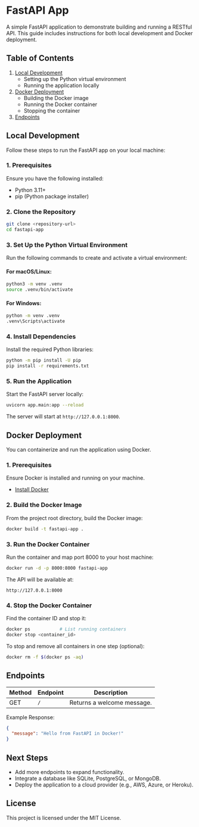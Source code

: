 # FastAPI App

A simple FastAPI application to demonstrate building and running a RESTful API. This guide includes instructions for both local development and Docker deployment.


## Table of Contents

1. [Local Development](#local-development)
   - Setting up the Python virtual environment
   - Running the application locally
2. [Docker Deployment](#docker-deployment)
   - Building the Docker image
   - Running the Docker container
   - Stopping the container
3. [Endpoints](#endpoints)


## Local Development

Follow these steps to run the FastAPI app on your local machine:

### 1. Prerequisites

Ensure you have the following installed:
- Python 3.11+
- pip (Python package installer)

### 2. Clone the Repository

```bash
git clone <repository-url>
cd fastapi-app
```

### 3. Set Up the Python Virtual Environment

Run the following commands to create and activate a virtual environment:

#### For macOS/Linux:

```bash
python3 -m venv .venv
source .venv/bin/activate
```

#### For Windows:

```bash
python -m venv .venv
.venv\Scripts\activate
```

### 4. Install Dependencies

Install the required Python libraries:
```bash
python -m pip install -U pip
pip install -r requirements.txt
```

### 5. Run the Application

Start the FastAPI server locally:
```bash
uvicorn app.main:app --reload
```

The server will start at `http://127.0.0.1:8000`.

## Docker Deployment

You can containerize and run the application using Docker.

### 1. Prerequisites

Ensure Docker is installed and running on your machine.

- [Install Docker](https://docs.docker.com/get-docker/)


### 2. Build the Docker Image

From the project root directory, build the Docker image:

```bash
docker build -t fastapi-app .
```

### 3. Run the Docker Container

Run the container and map port 8000 to your host machine:

```bash
docker run -d -p 8000:8000 fastapi-app
```

The API will be available at:
```
http://127.0.0.1:8000
```

### 4. Stop the Docker Container

Find the container ID and stop it:

```bash
docker ps           # List running containers
docker stop <container_id>
```

To stop and remove all containers in one step (optional):
```bash
docker rm -f $(docker ps -aq)
```

## Endpoints

| Method | Endpoint      | Description                   |
|--------|---------------|-------------------------------|
| GET    | `/`           | Returns a welcome message.    |

Example Response:
```json
{
  "message": "Hello from FastAPI in Docker!"
}
```

## Next Steps

- Add more endpoints to expand functionality.
- Integrate a database like SQLite, PostgreSQL, or MongoDB.
- Deploy the application to a cloud provider (e.g., AWS, Azure, or Heroku).


## License

This project is licensed under the MIT License.
